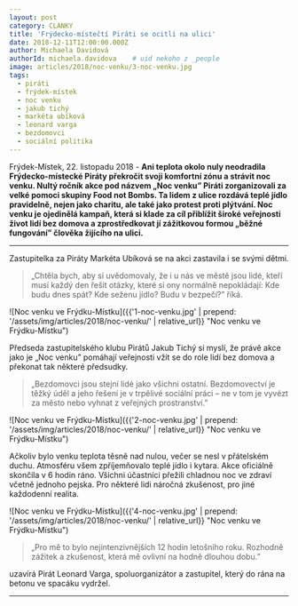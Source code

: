 ```yaml
---
layout: post
category: CLANKY
title: 'Frýdecko-místečtí Piráti se ocitli na ulici'
date: 2018-12-11T12:00:00.000Z
author: Michaela Davidová
authorId: michaela.davidova    # uid nekoho z _people
image: articles/2018/noc-venku/3-noc-venku.jpg
tags:
  - piráti
  - frýdek-místek
  - noc venku
  - jakub tichý
  - markéta ubíková
  - leonard varga
  - bezdomovci
  - sociální politika
---
```


Frýdek-Místek, 22. listopadu 2018 - **Ani teplota okolo nuly neodradila Frýdecko-místecké Piráty překročit svoji komfortní zónu a strávit noc venku. Nultý ročník akce pod názvem „Noc venku” Piráti zorganizovali za velké pomoci skupiny Food not Bombs. Ta lidem z ulice rozdává teplé jídlo pravidelně, nejen jako charitu, ale také jako protest proti plýtvání. Noc venku je ojedinělá kampaň, která si klade za cíl přiblížit široké veřejnosti život lidí bez domova a zprostředkovat jí zážitkovou formou „běžné fungování” člověka žijícího na ulici.**


<hr>

Zastupitelka za Piráty Markéta Ubíková se na akci zastavila i se svými dětmi.
>„Chtěla bych, aby si uvědomovaly, že i u nás ve městě jsou lidé, kteří musí každý den řešit otázky, které si ony normálně nepokládají: Kde budu dnes spát? Kde seženu jídlo? Budu v bezpečí?” říká.

![Noc venku ve Frýdku-Místku]({{'1-noc-venku.jpg' | prepend: '/assets/img/articles/2018/noc-venku/' | relative_url}} "Noc venku ve Frýdku-Místku")

Předseda zastupitelského klubu Pirátů Jakub Tichý si myslí, že právě akce jako je „Noc venku” pomáhají veřejnosti vžít se do role lidí bez domova a překonat tak některé předsudky.
>„Bezdomovci jsou stejní lidé jako všichni ostatní. Bezdomovectví je těžký úděl a jeho řešení je v trpělivé sociální práci – ne v tom je vyvézt za město nebo vyhnat z veřejných prostranství.”

![Noc venku ve Frýdku-Místku]({{'2-noc-venku.jpg' | prepend: '/assets/img/articles/2018/noc-venku/' | relative_url}} "Noc venku ve Frýdku-Místku")

Ačkoliv bylo venku teplota těsně nad nulou, večer se nesl v přátelském duchu. Atmosféru všem zpříjemňovalo teplé jídlo i kytara. Akce oficiálně skončila v 6 hodin ráno. Všichni účastníci přežili chladnou noc ve zdraví včetně jednoho pejska. Pro některé lidi náročná zkušenost, pro jiné každodenní realita.

![Noc venku ve Frýdku-Místku]({{'4-noc-venku.jpg' | prepend: '/assets/img/articles/2018/noc-venku/' | relative_url}} "Noc venku ve Frýdku-Místku")

>„Pro mě to bylo nejintenzivnějších 12 hodin letošního roku. Rozhodně zážitek a zkušenost, která mě ovlivní na hodně dlouhou dobu.”

uzavírá Pirát Leonard Varga, spoluorganizátor a zastupitel, který do rána na betonu ve spacáku vydržel.

- - -
